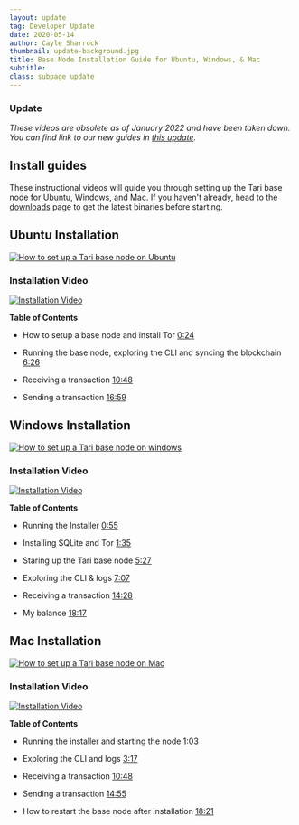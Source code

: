 ```yaml
---
layout: update
tag: Developer Update
date: 2020-05-14
author: Cayle Sharrock
thumbnail: update-background.jpg
title: Base Node Installation Guide for Ubuntu, Windows, & Mac
subtitle: 
class: subpage update
---
```


### Update
_These videos are obsolete as of January 2022 and have been taken down. You can find link to our new guides in
[this update](/dibbler-install-guides/)._


## Install guides

These instructional videos will guide you through setting up the Tari base node for Ubuntu, Windows, and Mac.
If you haven't already, head to the [downloads](https://tari.com/downloads) page to get the latest binaries before starting.

## Ubuntu Installation

[![How to set up a Tari base node on Ubuntu](https://img.youtube.com/vi/bfuDe3pyKmA/maxresdefault.jpg)](https://www.youtube.com/watch?v=bfuDe3pyKmA)

### Installation Video

[![Installation Video]({{site.baseurl}}/assets/updates/img/ubuntu-video.png)](https://www.youtube.com/watch?v=bfuDe3pyKmA)


**Table of Contents**

* How to setup a base node and install Tor [0:24](https://www.youtube.com/watch?v=bfuDe3pyKmA&t=24s)

* Running the base node, exploring the CLI and syncing the blockchain [6:26](https://www.youtube.com/watch?v=bfuDe3pyKmA&t=386s)

* Receiving a transaction [10:48](https://www.youtube.com/watch?v=bfuDe3pyKmA&t=763s)

* Sending a transaction [16:59](https://www.youtube.com/watch?v=bfuDe3pyKmA&t=1019s)



## Windows Installation

[![How to set up a Tari base node on windows](https://img.youtube.com/vi/qRKJQE7Ku0w/maxresdefault.jpg)](https://www.youtube.com/watch?v=qRKJQE7Ku0w)

### Installation Video

[![Installation Video]({{site.baseurl}}/assets/updates/img/windows-video.png)](https://www.youtube.com/watch?v=qRKJQE7Ku0w)

**Table of Contents**

* Running the Installer [0:55](https://youtu.be/qRKJQE7Ku0w?t=55)

* Installing SQLite and Tor [1:35](https://youtu.be/qRKJQE7Ku0w?t=95)

* Staring up the Tari base node [5:27](https://youtu.be/qRKJQE7Ku0w?t=327)

* Exploring the CLI & logs [7:07](https://youtu.be/qRKJQE7Ku0w?t=427)

* Receiving a transaction [14:28](https://youtu.be/qRKJQE7Ku0w?t=868)

* My balance [18:17](https://youtu.be/qRKJQE7Ku0w?t=1097)

## Mac Installation

[![How to set up a Tari base node on Mac](https://img.youtube.com/vi/e5Rvpag9wI8/maxresdefault.jpg)](https://www.youtube.com/watch?v=e5Rvpag9wI8)

### Installation Video

[![Installation Video]({{site.baseurl}}/assets/updates/img/mac-video.png)](https://www.youtube.com/watch?v=e5Rvpag9wI8)


**Table of Contents**

* Running the installer and starting the node [1:03](https://www.youtube.com/watch?v=e5Rvpag9wI8&feature=youtu.be&t=63)

* Exploring the CLI and logs [3:17](https://www.youtube.com/watch?v=e5Rvpag9wI8&feature=youtu.be&t=197)

* Receiving a transaction [10:48](https://www.youtube.com/watch?v=e5Rvpag9wI8&feature=youtu.be&t=648)

* Sending a transaction [14:55](https://www.youtube.com/watch?v=e5Rvpag9wI8&feature=youtu.be&t=895)

* How to restart the base node after installation [18:21](https://www.youtube.com/watch?v=e5Rvpag9wI8&feature=youtu.be&t=1101)




